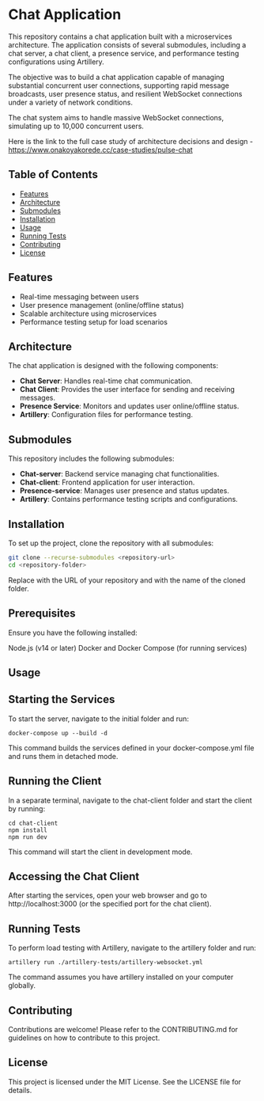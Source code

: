 # Chat Application

This repository contains a chat application built with a microservices architecture. The application consists of several submodules, including a chat server, a chat client, a presence service, and performance testing configurations using Artillery.

The objective was to build a chat application capable of managing substantial concurrent user connections, supporting rapid message broadcasts, user presence status, and resilient WebSocket connections under a variety of network conditions.

The chat system aims to handle massive WebSocket connections, simulating up to 10,000 concurrent users.

Here is the link to the full case study of architecture decisions and design - https://www.onakoyakorede.cc/case-studies/pulse-chat

## Table of Contents
- [Features](#features)
- [Architecture](#architecture)
- [Submodules](#submodules)
- [Installation](#installation)
- [Usage](#usage)
- [Running Tests](#running-tests)
- [Contributing](#contributing)
- [License](#license)

## Features
- Real-time messaging between users
- User presence management (online/offline status)
- Scalable architecture using microservices
- Performance testing setup for load scenarios

## Architecture
The chat application is designed with the following components:
- **Chat Server**: Handles real-time chat communication.
- **Chat Client**: Provides the user interface for sending and receiving messages.
- **Presence Service**: Monitors and updates user online/offline status.
- **Artillery**: Configuration files for performance testing.

## Submodules
This repository includes the following submodules:
- **Chat-server**: Backend service managing chat functionalities.
- **Chat-client**: Frontend application for user interaction.
- **Presence-service**: Manages user presence and status updates.
- **Artillery**: Contains performance testing scripts and configurations.

## Installation
To set up the project, clone the repository with all submodules:

```bash
git clone --recurse-submodules <repository-url>
cd <repository-folder>
```

Replace <repository-url> with the URL of your repository and <repository-folder> with the name of the cloned folder.

## Prerequisites
Ensure you have the following installed:

Node.js (v14 or later)
Docker and Docker Compose (for running services)

## Usage
## Starting the Services
To start the server, navigate to the initial folder and run:
```
docker-compose up --build -d
```
This command builds the services defined in your docker-compose.yml file and runs them in detached mode.

## Running the Client
In a separate terminal, navigate to the chat-client folder and start the client by running:
```
cd chat-client
npm install
npm run dev
```
This command will start the client in development mode.

## Accessing the Chat Client
After starting the services, open your web browser and go to http://localhost:3000 (or the specified port for the chat client).

## Running Tests
To perform load testing with Artillery, navigate to the artillery folder and run:

```
artillery run ./artillery-tests/artillery-websocket.yml
```
The command assumes you have artillery installed on your computer globally.

## Contributing
Contributions are welcome! Please refer to the CONTRIBUTING.md for guidelines on how to contribute to this project.

## License
This project is licensed under the MIT License. See the LICENSE file for details.